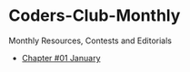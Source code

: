 # Coders-Club-Monthly
Monthly Resources, Contests and Editorials

- [Chapter #01 January](Chapter%2301-January)
